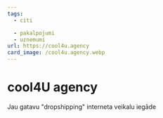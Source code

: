 ```yaml
---
tags:
  - citi

  - pakalpojumi
  - uznemumi
url: https://cool4u.agency
card_image: /cool4u.agency.webp
---
```


# cool4U agency

Jau gatavu "dropshipping" interneta veikalu iegāde
